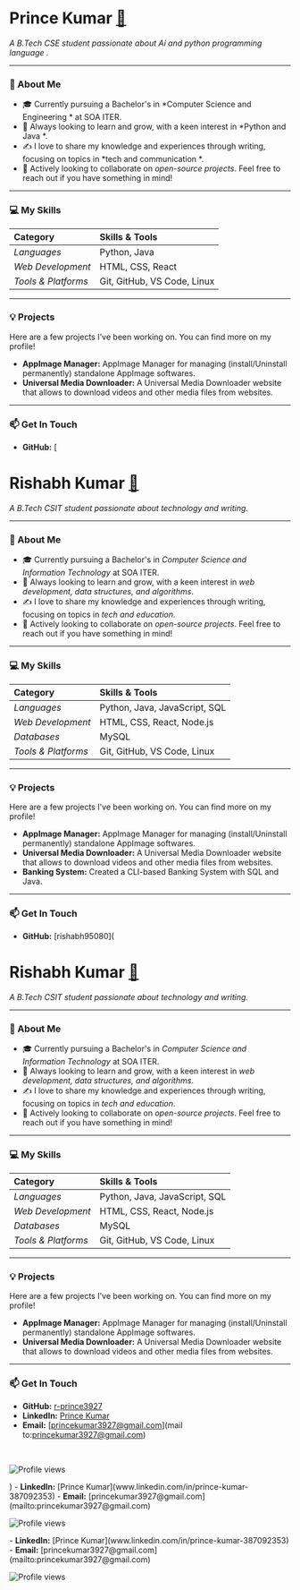 <div align="left">
  <h1><b>Prince Kumar</b> <a href="https://komarev.com/ghpvc/?username=r-prince3927&color=blueviolet" alt="Profile views">👋</a></h1>
  <p><i>A B.Tech CSE student passionate about Ai and python programming language .</i></p>
  
  ---
  
  ### 🚀 About Me
  
  - 🎓 Currently pursuing a Bachelor's in *Computer Science and Engineering * at SOA ITER.
  - 🌱 Always looking to learn and grow, with a keen interest in *Python and Java *.
  - ✍ I love to share my knowledge and experiences through writing, focusing on topics in *tech and communication *.
  - 🤝 Actively looking to collaborate on *open-source projects*. Feel free to reach out if you have something in mind!
  
  ---
  
  ### 💻 My Skills
  
  | Category | Skills & Tools |
  | :--- | :--- |
  | *Languages* | Python, Java  |
  | *Web Development* | HTML, CSS, React |
  | *Tools & Platforms* | Git, GitHub, VS Code, Linux |
  
  ---
  
  ### 💡 Projects
  
  Here are a few projects I've been working on. You can find more on my profile!
  
  - <b>AppImage Manager:</b> AppImage Manager for managing (install/Uninstall permanently) standalone AppImage softwares.
  - <b>Universal Media Downloader:</b> A Universal Media Downloader website that allows to download videos and other media files from websites.
 
  ---
  
  ### 📫 Get In Touch
  
  - <b>GitHub:</b> [<div align="left">
  <h1><b>Rishabh Kumar</b> <a href="https://komarev.com/ghpvc/?username=rishabh95080&color=blueviolet" alt="Profile views">👋</a></h1>
  <p><i>A B.Tech CSIT student passionate about technology and writing.</i></p>
  
  ---
  
  ### 🚀 About Me
  
  - 🎓 Currently pursuing a Bachelor's in *Computer Science and Information Technology* at SOA ITER.
  - 🌱 Always looking to learn and grow, with a keen interest in *web development, data structures, and algorithms*.
  - ✍ I love to share my knowledge and experiences through writing, focusing on topics in *tech and education*.
  - 🤝 Actively looking to collaborate on *open-source projects*. Feel free to reach out if you have something in mind!
  
  ---
  
  ### 💻 My Skills
  
  | Category | Skills & Tools |
  | :--- | :--- |
  | *Languages* | Python, Java, JavaScript, SQL |
  | *Web Development* | HTML, CSS, React, Node.js |
  | *Databases* | MySQL |
  | *Tools & Platforms* | Git, GitHub, VS Code, Linux |
  
  ---
  
  ### 💡 Projects
  
  Here are a few projects I've been working on. You can find more on my profile!
  
  - <b>AppImage Manager:</b> AppImage Manager for managing (install/Uninstall permanently) standalone AppImage softwares.
  - <b>Universal Media Downloader:</b> A Universal Media Downloader website that allows to download videos and other media files from websites.
  - <b>Banking System:</b> Created a CLI-based Banking System with SQL and Java.
  
  ---
  
  ### 📫 Get In Touch
  
  - <b>GitHub:</b> [rishabh95080](<div align="left">
  <h1><b>Rishabh Kumar</b> <a href="https://komarev.com/ghpvc/?username=rishabh95080&color=blueviolet" alt="Profile views">👋</a></h1>
  <p><i>A B.Tech CSIT student passionate about technology and writing.</i></p>
  
  ---
  
  ### 🚀 About Me
  
  - 🎓 Currently pursuing a Bachelor's in *Computer Science and Information Technology* at SOA ITER.
  - 🌱 Always looking to learn and grow, with a keen interest in *web development, data structures, and algorithms*.
  - ✍ I love to share my knowledge and experiences through writing, focusing on topics in *tech and education*.
  - 🤝 Actively looking to collaborate on *open-source projects*. Feel free to reach out if you have something in mind!
  
  ---
  
  ### 💻 My Skills
  
  | Category | Skills & Tools |
  | :--- | :--- |
  | *Languages* | Python, Java, JavaScript, SQL |
  | *Web Development* | HTML, CSS, React, Node.js |
  | *Databases* | MySQL |
  | *Tools & Platforms* | Git, GitHub, VS Code, Linux |
  
  ---
  
  ### 💡 Projects
  
  Here are a few projects I've been working on. You can find more on my profile!
  
  - <b>AppImage Manager:</b> AppImage Manager for managing (install/Uninstall permanently) standalone AppImage softwares.
  - <b>Universal Media Downloader:</b> A Universal Media Downloader website that allows to download videos and other media files from websites.
  
  ---
  
  ### 📫 Get In Touch
  
  - <b>GitHub:</b> [r-prince3927](https://github.com/r-prince3927)
  - <b>LinkedIn:</b> [Prince Kumar](www.linkedin.com/in/prince-kumar-387092353)
  - <b>Email:</b> [princekumar3927@gmail.com](mail to:princekumar3927@gmail.com)

  <br>
  
  <p align="left">
    <img src="https://komarev.com/ghpvc/?username=r-prince-3927&color=blueviolet" alt="Profile views">
  </p>

</div>)
  - <b>LinkedIn:</b> [Prince Kumar](www.linkedin.com/in/prince-kumar-387092353)
  - <b>Email:</b> [princekumar3927@gmail.com](mailto:princekumar3927@gmail.com)

  <br>
  
  <p align="left">
    <img src="https://komarev.com/ghpvc/?username=r-prince3927&color=blueviolet" alt="Profile views">
  </p>

</div>
  - <b>LinkedIn:</b> [Prince Kumar](www.linkedin.com/in/prince-kumar-387092353)
  - <b>Email:</b> [princekumar3927@gmail.com](mailto:princekumar3927@gmail.com)

  <br>
  
  <p align="left">
    <img src="https://komarev.com/ghpvc/?username=r-prince3927&color=blueviolet" alt="Profile views">
  </p>

</div>
